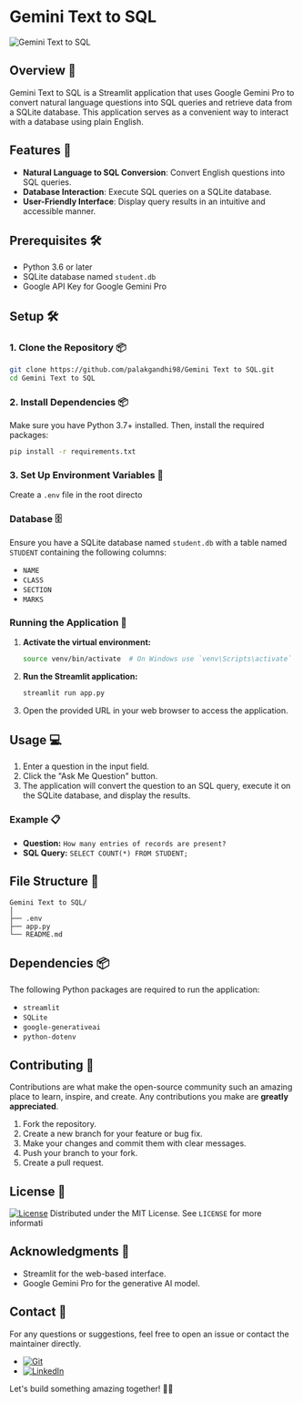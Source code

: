 # Gemini Text to SQL
![Gemini Text to SQL](https://github.com/user-attachments/assets/bd2b2532-a240-4fff-98b7-016ee0c4c793)

## Overview 📜

Gemini Text to SQL is a Streamlit application that uses Google Gemini Pro to convert natural language questions into SQL queries and retrieve data from a SQLite database. This application serves as a convenient way to interact with a database using plain English.

## Features 🌟
- **Natural Language to SQL Conversion**: Convert English questions into SQL queries.
- **Database Interaction**: Execute SQL queries on a SQLite database.
- **User-Friendly Interface**: Display query results in an intuitive and accessible manner.

## Prerequisites 🛠️
- Python 3.6 or later
- SQLite database named `student.db`
- Google API Key for Google Gemini Pro

## Setup 🛠️

### 1. Clone the Repository 📦
```bash
git clone https://github.com/palakgandhi98/Gemini Text to SQL.git
cd Gemini Text to SQL
```

### 2. Install Dependencies 📦
Make sure you have Python 3.7+ installed. Then, install the required packages:
```bash
pip install -r requirements.txt
```
### 3. Set Up Environment Variables 🔧
Create a `.env` file in the root directo

### Database 🗄️

Ensure you have a SQLite database named `student.db` with a table named `STUDENT` containing the following columns:

- `NAME`
- `CLASS`
- `SECTION`
- `MARKS`

### Running the Application 🚀

1. **Activate the virtual environment:**

    ```bash
    source venv/bin/activate  # On Windows use `venv\Scripts\activate`
    ```

2. **Run the Streamlit application:**

    ```bash
    streamlit run app.py
    ```

3. Open the provided URL in your web browser to access the application.

## Usage 💻

1. Enter a question in the input field.
2. Click the "Ask Me Question" button.
3. The application will convert the question to an SQL query, execute it on the SQLite database, and display the results.

### Example 📋

- **Question:** `How many entries of records are present?`
- **SQL Query:** `SELECT COUNT(*) FROM STUDENT;`

## File Structure 📁
```
Gemini Text to SQL/
│
├── .env
├── app.py
└── README.md
```
## Dependencies 📦

The following Python packages are required to run the application:

- `streamlit`
- `SQLite`
- `google-generativeai`
- `python-dotenv`

## Contributing 🤝

Contributions are what make the open-source community such an amazing place to learn, inspire, and create. Any contributions you make are **greatly appreciated**.

1. Fork the repository.
2. Create a new branch for your feature or bug fix.
3. Make your changes and commit them with clear messages.
4. Push your branch to your fork.
5. Create a pull request.

## License 📜
[![License](https://img.shields.io/badge/license-MIT-blue.svg)](LICENSE)
Distributed under the MIT License. See `LICENSE` for more informati

## Acknowledgments 🙏
- Streamlit for the web-based interface.
- Google Gemini Pro for the generative AI model.

## Contact 📧
For any questions or suggestions, feel free to open an issue or contact the maintainer directly.

 * [![Git](https://img.shields.io/badge/Git-F05032?logo=git&logoColor=fff)](https://www.github.com/palakgandhi98)
 * [![LinkedIn](https://img.shields.io/badge/Linkedin-%230077B5.svg?logo=linkedin&logoColor=white)](https://www.linkedin.com/in/palakgandhi98)

Let's build something amazing together! 🌟🚀
